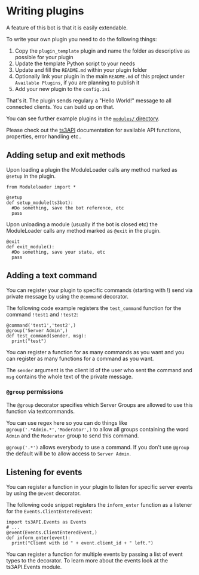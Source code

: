 # Writing plugins

A feature of this bot is that it is easily extendable.

To write your own plugin you need to do the following things:

1. Copy the `plugin_template` plugin and name the folder as descriptive as possible for your plugin
2. Update the template Python script to your needs
3. Update and fill the `README.md` within your plugin folder
4. Optionally link your plugin in the main `README.md` of this project under `Available Plugins`, if you are planning to publish it
2. Add your new plugin to the `config.ini`

That's it. The plugin sends regulary a "Hello World!" message to all connected clients. You can build up on that.

You can see further example plugins in the [`modules/` directory](/modules/).

Please check out the [ts3API](https://github.com/Murgeye/teamspeak3-python-api) documentation for available API functions, properties, error handling etc..

## Adding setup and exit methods

Upon loading a plugin the ModuleLoader calls any method marked as `@setup` in the plugin.

```
from Moduleloader import *

@setup
def setup_module(ts3bot):
  #Do something, save the bot reference, etc
  pass
```

Upon unloading a module (usually if the bot is closed etc) the ModuleLoader calls any method
marked as `@exit` in the plugin.

```
@exit
def exit_module():
  #Do something, save your state, etc
  pass
```

## Adding a text command

You can register your plugin to specific commands (starting with !) send via private message
by using the `@command` decorator.

The following code example registers the `test_command` function for the command `!test1` and `!test2`:

```
@command('test1','test2',)
@group('Server Admin',)
def test_command(sender, msg):
  print("test")
```

You can register a function for as many commands as you want and you can register as many functions for a command as you want.

The `sender` argument is the client id of the user who sent the command and `msg` contains the whole text
of the private message.

### `@group` permissions

The `@group` decorator specifies which Server Groups are allowed to use this function via textcommands.

You can use regex here so you can do things like `@group('.*Admin.*','Moderator',)` to allow all groups containing the word `Admin` and the `Moderator` group to send this command.

`@group('.*')` allows everybody to use a command. If you don't use `@group` the default will be to allow access to `Server Admin`.

## Listening for events

You can register a function in your plugin to listen for specific server events by using the `@event` decorator.

The following code snippet registers the `inform_enter` function as a listener for the `Events.ClientEnteredEvent`:

```
import ts3API.Events as Events
# ...
@event(Events.ClientEnteredEvent,)
def inform_enter(event):
  print("Client with id " + event.client_id + " left.")
```

You can register a function for multiple events by passing a list of event types to the decorator. To learn more about the events look at the ts3API.Events module.
